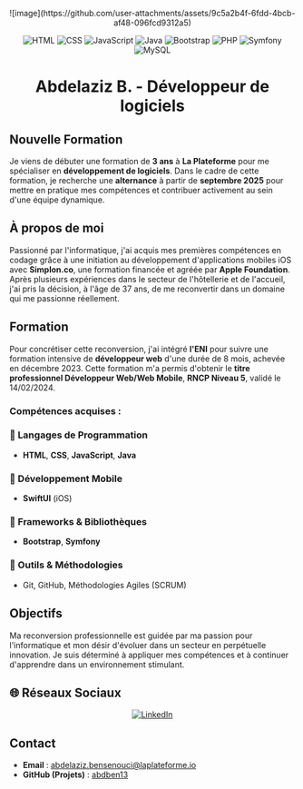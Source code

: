 <p align="center">
  ![image](https://github.com/user-attachments/assets/9c5a2b4f-6fdd-4bcb-af48-096fcd9312a5)
</p>

<p align="center">
  <img src="https://img.shields.io/badge/HTML-E34F26?style=for-the-badge&logo=html5&logoColor=white" alt="HTML">
  <img src="https://img.shields.io/badge/CSS-1572B6?style=for-the-badge&logo=css3&logoColor=white" alt="CSS">
  <img src="https://img.shields.io/badge/JavaScript-F7DF1E?style=for-the-badge&logo=javascript&logoColor=black" alt="JavaScript">
  <img src="https://img.shields.io/badge/Java-007396?style=for-the-badge&logo=java&logoColor=white" alt="Java">
  <img src="https://img.shields.io/badge/Bootstrap-7952B3?style=for-the-badge&logo=bootstrap&logoColor=white" alt="Bootstrap">
  <img src="https://img.shields.io/badge/PHP-777BB4?style=for-the-badge&logo=php&logoColor=white" alt="PHP">
  <img src="https://img.shields.io/badge/Symfony-000000?style=for-the-badge&logo=symfony&logoColor=white" alt="Symfony">
  <img src="https://img.shields.io/badge/MySQL-4479A1?style=for-the-badge&logo=mysql&logoColor=white" alt="MySQL">
</p>

# <h1 align="center">Abdelaziz B. - Développeur de logiciels</h1>

## Nouvelle Formation
Je viens de débuter une formation de **3 ans** à **La Plateforme** pour me spécialiser en **développement de logiciels**. Dans le cadre de cette formation, je recherche une **alternance** à partir de **septembre 2025** pour mettre en pratique mes compétences et contribuer activement au sein d'une équipe dynamique.

## À propos de moi
Passionné par l'informatique, j'ai acquis mes premières compétences en codage grâce à une initiation au développement d'applications mobiles iOS avec **Simplon.co**, une formation financée et agréée par **Apple Foundation**. Après plusieurs expériences dans le secteur de l'hôtellerie et de l'accueil, j'ai pris la décision, à l'âge de 37 ans, de me reconvertir dans un domaine qui me passionne réellement.

## Formation
Pour concrétiser cette reconversion, j'ai intégré **l'ENI** pour suivre une formation intensive de **développeur web** d'une durée de 8 mois, achevée en décembre 2023. Cette formation m'a permis d'obtenir le **titre professionnel Développeur Web/Web Mobile**, **RNCP Niveau 5**, validé le 14/02/2024.

### Compétences acquises :
### 🔹 Langages de Programmation
- **HTML**, **CSS**, **JavaScript**, **Java**

### 🔹 Développement Mobile
- **SwiftUI** (iOS)

### 🔹 Frameworks & Bibliothèques
- **Bootstrap**, **Symfony**

### 🔹 Outils & Méthodologies
- Git, GitHub, Méthodologies Agiles (SCRUM)

## Objectifs
Ma reconversion professionnelle est guidée par ma passion pour l'informatique et mon désir d'évoluer dans un secteur en perpétuelle innovation. Je suis déterminé à appliquer mes compétences et à continuer d'apprendre dans un environnement stimulant.

## 🌐 Réseaux Sociaux
<p align="center">
<a href="https://www.linkedin.com/in/abdelaziz-b-35394a274/" target="_blank">
  <img src="https://img.shields.io/badge/-LinkedIn-blue?style=for-the-badge&logo=linkedin&logoColor=white" alt="LinkedIn">
</a></p>

## Contact
- **Email** : abdelaziz.bensenouci@laplateforme.io
- **GitHub (Projets)** : <a href="https://github.com/abdben13">abdben13</a>
